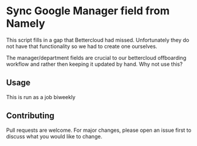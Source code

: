 # Sync Google Manager field from Namely

This script fills in a gap that Bettercloud had missed. 
Unfortunately they do not have that functionality so we had to create one ourselves.

The manager/department fields are crucial to our bettercloud offboarding workflow and rather then keeping it updated by hand. 
Why not use this?  

## Usage

This is run as a job biweekly

## Contributing
Pull requests are welcome. For major changes, please open an issue first to discuss what you would like to change.
